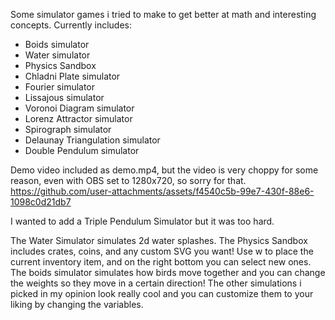 Some simulator games i tried to make to get better at math and interesting concepts. 
Currently includes:
- Boids simulator
- Water simulator
- Physics Sandbox
- Chladni Plate simulator
- Fourier simulator
- Lissajous simulator
- Voronoi Diagram simulator
- Lorenz Attractor simulator
- Spirograph simulator
- Delaunay Triangulation simulator
- Double Pendulum simulator

Demo video included as demo.mp4, but the video is very choppy for some reason, even with OBS set to 1280x720, so sorry for that.
https://github.com/user-attachments/assets/f4540c5b-99e7-430f-88e6-1098c0d21db7

I wanted to add a Triple Pendulum Simulator but it was too hard.

The Water Simulator simulates 2d water splashes.
The Physics Sandbox includes crates, coins, and any custom SVG you want! Use w to place the current inventory item, and on the right bottom you can select new ones.
The boids simulator simulates how birds move together and you can change the weights so they move in a certain direction!
The other simulations i picked in my opinion look really cool and you can customize them to your liking by changing the variables.
